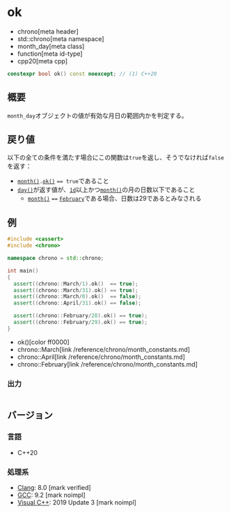 # ok
* chrono[meta header]
* std::chrono[meta namespace]
* month_day[meta class]
* function[meta id-type]
* cpp20[meta cpp]

```cpp
constexpr bool ok() const noexcept; // (1) C++20
```

## 概要
`month_day`オブジェクトの値が有効な月日の範囲内かを判定する。


## 戻り値
以下の全ての条件を満たす場合にこの関数は`true`を返し、そうでなければ`false`を返す：

- [`month()`](month.md)`.`[`ok()`](/reference/chrono/month/ok.md) `== true`であること
- [`day()`](day.md)が返す値が、[`1d`](/reference/chrono/day/op_d.md)以上かつ[`month()`](month.md)の月の日数以下であること
    - [`month()`](month.md) `==` [`February`](/reference/chrono/month_constants.md)である場合、日数は29であるとみなされる


## 例
```cpp example
#include <cassert>
#include <chrono>

namespace chrono = std::chrono;

int main()
{
  assert((chrono::March/1).ok()  == true);
  assert((chrono::March/31).ok() == true);
  assert((chrono::March/0).ok()  == false);
  assert((chrono::April/31).ok() == false);

  assert((chrono::February/28).ok() == true);
  assert((chrono::February/29).ok() == true);
}
```
* ok()[color ff0000]
* chrono::March[link /reference/chrono/month_constants.md]
* chrono::April[link /reference/chrono/month_constants.md]
* chrono::February[link /reference/chrono/month_constants.md]

### 出力
```
```

## バージョン
### 言語
- C++20

### 処理系
- [Clang](/implementation.md#clang): 8.0 [mark verified]
- [GCC](/implementation.md#gcc): 9.2 [mark noimpl]
- [Visual C++](/implementation.md#visual_cpp): 2019 Update 3 [mark noimpl]
